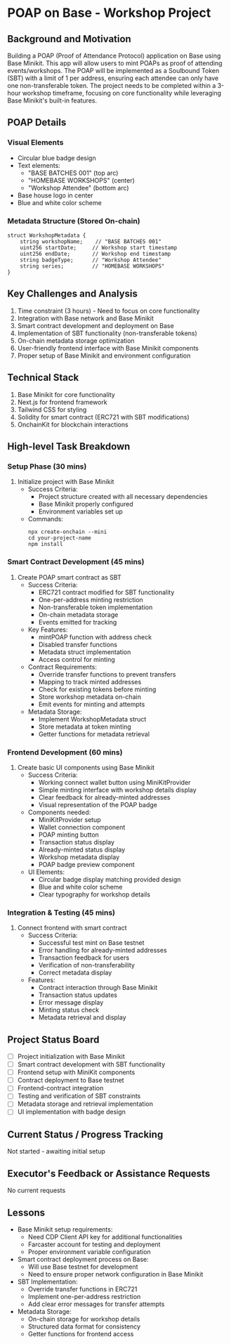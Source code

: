 # POAP on Base - Workshop Project

## Background and Motivation
Building a POAP (Proof of Attendance Protocol) application on Base using Base Minikit. This app will allow users to mint POAPs as proof of attending events/workshops. The POAP will be implemented as a Soulbound Token (SBT) with a limit of 1 per address, ensuring each attendee can only have one non-transferable token. The project needs to be completed within a 3-hour workshop timeframe, focusing on core functionality while leveraging Base Minikit's built-in features.

## POAP Details
### Visual Elements
- Circular blue badge design
- Text elements:
  - "BASE BATCHES 001" (top arc)
  - "HOMEBASE WORKSHOPS" (center)
  - "Workshop Attendee" (bottom arc)
- Base house logo in center
- Blue and white color scheme

### Metadata Structure (Stored On-chain)
```solidity
struct WorkshopMetadata {
    string workshopName;    // "BASE BATCHES 001"
    uint256 startDate;     // Workshop start timestamp
    uint256 endDate;       // Workshop end timestamp
    string badgeType;      // "Workshop Attendee"
    string series;         // "HOMEBASE WORKSHOPS"
}
```

## Key Challenges and Analysis
1. Time constraint (3 hours) - Need to focus on core functionality
2. Integration with Base network and Base Minikit
3. Smart contract development and deployment on Base
4. Implementation of SBT functionality (non-transferable tokens)
5. On-chain metadata storage optimization
6. User-friendly frontend interface with Base Minikit components
7. Proper setup of Base Minikit and environment configuration

## Technical Stack
1. Base Minikit for core functionality
2. Next.js for frontend framework
3. Tailwind CSS for styling
4. Solidity for smart contract (ERC721 with SBT modifications)
5. OnchainKit for blockchain interactions

## High-level Task Breakdown

### Setup Phase (30 mins)
1. Initialize project with Base Minikit
   - Success Criteria: 
     - Project structure created with all necessary dependencies
     - Base Minikit properly configured
     - Environment variables set up
   - Commands:
     ```
     npx create-onchain --mini
     cd your-project-name
     npm install
     ```

### Smart Contract Development (45 mins)
1. Create POAP smart contract as SBT
   - Success Criteria:
     - ERC721 contract modified for SBT functionality
     - One-per-address minting restriction
     - Non-transferable token implementation
     - On-chain metadata storage
     - Events emitted for tracking
   - Key Features:
     - mintPOAP function with address check
     - Disabled transfer functions
     - Metadata struct implementation
     - Access control for minting
   - Contract Requirements:
     - Override transfer functions to prevent transfers
     - Mapping to track minted addresses
     - Check for existing tokens before minting
     - Store workshop metadata on-chain
     - Emit events for minting and attempts
   - Metadata Storage:
     - Implement WorkshopMetadata struct
     - Store metadata at token minting
     - Getter functions for metadata retrieval

### Frontend Development (60 mins)
1. Create basic UI components using Base Minikit
   - Success Criteria:
     - Working connect wallet button using MiniKitProvider
     - Simple minting interface with workshop details display
     - Clear feedback for already-minted addresses
     - Visual representation of the POAP badge
   - Components needed:
     - MiniKitProvider setup
     - Wallet connection component
     - POAP minting button
     - Transaction status display
     - Already-minted status display
     - Workshop metadata display
     - POAP badge preview component
   - UI Elements:
     - Circular badge display matching provided design
     - Blue and white color scheme
     - Clear typography for workshop details

### Integration & Testing (45 mins)
1. Connect frontend with smart contract
   - Success Criteria:
     - Successful test mint on Base testnet
     - Error handling for already-minted addresses
     - Transaction feedback for users
     - Verification of non-transferability
     - Correct metadata display
   - Features:
     - Contract interaction through Base Minikit
     - Transaction status updates
     - Error message display
     - Minting status check
     - Metadata retrieval and display

## Project Status Board
- [ ] Project initialization with Base Minikit
- [ ] Smart contract development with SBT functionality
- [ ] Frontend setup with MiniKit components
- [ ] Contract deployment to Base testnet
- [ ] Frontend-contract integration
- [ ] Testing and verification of SBT constraints
- [ ] Metadata storage and retrieval implementation
- [ ] UI implementation with badge design

## Current Status / Progress Tracking
Not started - awaiting initial setup

## Executor's Feedback or Assistance Requests
No current requests

## Lessons
- Base Minikit setup requirements:
  - Need CDP Client API key for additional functionalities
  - Farcaster account for testing and deployment
  - Proper environment variable configuration
- Smart contract deployment process on Base:
  - Will use Base testnet for development
  - Need to ensure proper network configuration in Base Minikit
- SBT Implementation:
  - Override transfer functions in ERC721
  - Implement one-per-address restriction
  - Add clear error messages for transfer attempts
- Metadata Storage:
  - On-chain storage for workshop details
  - Structured data format for consistency
  - Getter functions for frontend access 